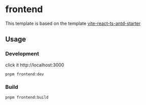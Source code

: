 # frontend

This template is based on the template [vite-react-ts-antd-starter](https://github.com/zhixiangyao/vite-react-ts-antd-starter)

## Usage

### Development

click it http://localhost:3000

```shell
pnpm frontend:dev
```

### Build

```shell
pnpm frontend:build
```
